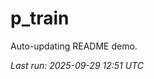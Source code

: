 # p_train

Auto-updating README demo.

<!--START_SECTION:status-->
_Last run: 2025-09-29 12:51 UTC_
<!--END_SECTION:status-->




































































































































































































































































































































































































































































































































































































































































































































































































































































